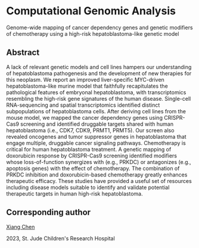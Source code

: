 # Computational Genomic Analysis

>
Genome-wide mapping of cancer dependency genes and genetic modifiers of chemotherapy using a high-risk hepatoblastoma-like genetic model
>

## Abstract
>>
A lack of relevant genetic models and cell lines hampers our understanding of hepatoblastoma pathogenesis and the development of 
new therapies for this neoplasm. We report an improved liver-specific MYC-driven hepatoblastoma-like murine model that faithfully 
recapitulates the pathological features of embryonal hepatoblastoma, with transcriptomics resembling the high-risk gene signatures 
of the human disease.  Single-cell RNA-sequencing and spatial transcriptomics identified distinct subpopulations of hepatoblastoma 
cells. After deriving cell lines from the mouse model, we mapped the cancer dependency genes using CRISPR-Cas9 screening and identified 
druggable targets shared with human hepatoblastoma (i.e., CDK7, CDK9, PRMT1, PRMT5). Our screen also revealed oncogenes and tumor 
suppressor genes in hepatoblastoma that engage multiple, druggable cancer signaling pathways. Chemotherapy is critical for human 
hepatoblastoma treatment. A genetic mapping of doxorubicin response by CRISPR-Cas9 screening identified modifiers whose loss-of-function 
synergizes with (e.g., PRKDC) or antagonizes (e.g., apoptosis genes) with the effect of chemotherapy. The combination of PRKDC 
inhibition and doxorubicin-based chemotherapy greatly enhances therapeutic efficacy. These studies have provided a useful set of 
resources including disease models suitable to identify and validate potential therapeutic targets in human high-risk hepatoblastoma.
>>


## Corresponding author

[Xiang Chen](https://www.stjude.org/directory/c/xiang-chen.html)
	
2023, St. Jude Children's Research Hospital
